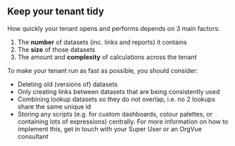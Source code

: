 ## Keep your tenant tidy
How quickly your tenant opens and performs depends on 3 main factors:
1. The **number** of datasets (inc. links and reports) it contains
2. The **size** of those datasets
3. The amount and **complexity** of calculations across the tenant

To make your tenant run as fast as possible, you should consider:
* Deleting old (versions of) datasets
* Only creating links between datasets that are being consistently used
* Combining lookup datasets so they do not overlap, i.e. no 2 lookups share the same unique id
* Storing any scripts (e.g. for custom dashboards, colour palettes, or containing lots of expressions) centrally. For more information on how to implement this, get in touch with your Super User or an OrgVue consultant
